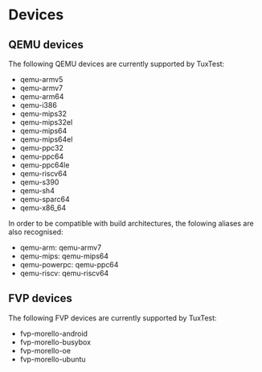# Devices

## QEMU devices

The following QEMU devices are currently supported by TuxTest:

* qemu-armv5
* qemu-armv7
* qemu-arm64
* qemu-i386
* qemu-mips32
* qemu-mips32el
* qemu-mips64
* qemu-mips64el
* qemu-ppc32
* qemu-ppc64
* qemu-ppc64le
* qemu-riscv64
* qemu-s390
* qemu-sh4
* qemu-sparc64
* qemu-x86_64

In order to be compatible with build architectures, the folowing aliases are also recognised:

* qemu-arm: qemu-armv7
* qemu-mips: qemu-mips64
* qemu-powerpc: qemu-ppc64
* qemu-riscv: qemu-riscv64

## FVP devices

The following FVP devices are currently supported by TuxTest:

* fvp-morello-android
* fvp-morello-busybox
* fvp-morello-oe
* fvp-morello-ubuntu
